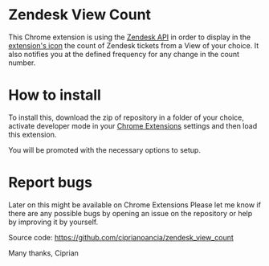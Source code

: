 # Zendesk View Count
This Chrome extension<a/> is using the <a href="https://developer.zendesk.com/rest_api">Zendesk API</a> in order to display in the <a href="https://github.com/ciprianoancia/zendesk_view_count/blob/master/How%20it%20works.png">extension's icon</a> the count of Zendesk tickets from a View of your choice. It also notifies you at the defined frequency for any change in the count number.

# How to install

To install this, download the zip of repository in a folder of your choice, activate developer mode in your <a href="chrome://extensions">Chrome Extensions<a/> settings and then load this extension.

You will be promoted with the necessary options to setup.

# Report bugs
Later on this might be available on Chrome Extensions
Please let me know if there are any possible bugs by opening an issue on the repository or help by improving it by yourself.

Source code: https://github.com/ciprianoancia/zendesk_view_count

Many thanks,
Ciprian
